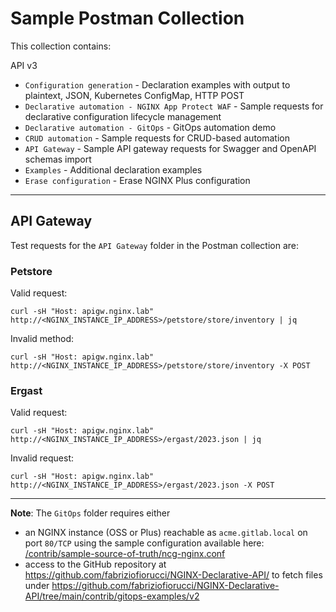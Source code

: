# Sample Postman Collection

This collection contains:

API v3
- `Configuration generation` - Declaration examples with output to plaintext, JSON, Kubernetes ConfigMap, HTTP POST
- `Declarative automation - NGINX App Protect WAF` - Sample requests for declarative configuration lifecycle management
- `Declarative automation - GitOps` - GitOps automation demo
- `CRUD automation` - Sample requests for CRUD-based automation
- `API Gateway` - Sample API gateway requests for Swagger and OpenAPI schemas import
- `Examples` - Additional declaration examples
- `Erase configuration` - Erase NGINX Plus configuration

---

## API Gateway ##

Test requests for the `API Gateway` folder in the Postman collection are:

### Petstore ###

Valid request:

    curl -sH "Host: apigw.nginx.lab" http://<NGINX_INSTANCE_IP_ADDRESS>/petstore/store/inventory | jq

Invalid method:

    curl -sH "Host: apigw.nginx.lab" http://<NGINX_INSTANCE_IP_ADDRESS>/petstore/store/inventory -X POST

### Ergast ###

Valid request:

    curl -sH "Host: apigw.nginx.lab" http://<NGINX_INSTANCE_IP_ADDRESS>/ergast/2023.json | jq

Invalid request:

    curl -sH "Host: apigw.nginx.lab" http://<NGINX_INSTANCE_IP_ADDRESS>/ergast/2023.json -X POST


---

**Note**: The `GitOps` folder requires either
- an NGINX instance (OSS or Plus) reachable as `acme.gitlab.local` on port `80/TCP` using the sample configuration available here: [/contrib/sample-source-of-truth/ncg-nginx.conf](/contrib/sample-source-of-truth/ncg-nginx.conf)
- access to the GitHub repository at https://github.com/fabriziofiorucci/NGINX-Declarative-API/ to fetch files under https://github.com/fabriziofiorucci/NGINX-Declarative-API/tree/main/contrib/gitops-examples/v2

